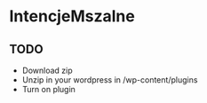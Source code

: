 IntencjeMszalne
=====

TODO
----

- Download zip
- Unzip in your wordpress in /wp-content/plugins
- Turn on plugin
